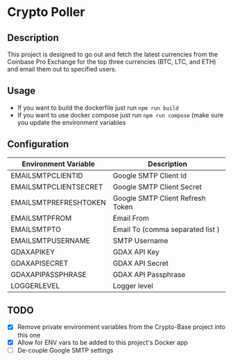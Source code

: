 # Crypto Poller

## Description

This project is designed to go out and fetch the latest currencies from the Coinbase Pro Exchange for the top three currencies (BTC, LTC, and ETH) and email them out to specified users.

## Usage

- If you want to build the dockerfile just run `npm run build`
- If you want to use docker compose just run `npm run compose` (make sure you update the environment variables

## Configuration

| Environment Variable  | Description                      |
|-----------------------|----------------------------------|
| EMAILSMTPCLIENTID     | Google SMTP Client Id            |
| EMAILSMTPCLIENTSECRET | Google SMTP Client Secret        |
| EMAILSMTPREFRESHTOKEN | Google SMTP Client Refresh Token |
| EMAILSMTPFROM         | Email From                       |
| EMAILSMTPTO           | Email To (comma separated list ) |
| EMAILSMTPUSERNAME     | SMTP Username                    |
| GDAXAPIKEY            | GDAX API Key                     |
| GDAXAPISECRET         | GDAX API Secret                  |
| GDAXAPIPASSPHRASE     | GDAX API Passphrase              |
| LOGGERLEVEL           | Logger level                     |

## TODO

- [x] Remove private environment variables from the Crypto-Base project into this one
- [x] Allow for ENV vars to be added to this project's Docker app
- [ ] De-couple Google SMTP settings
